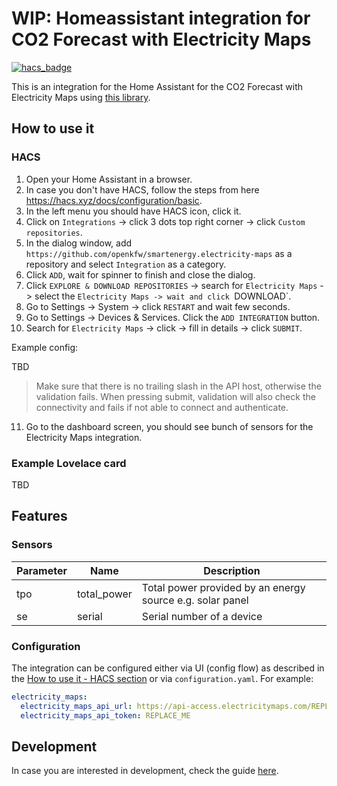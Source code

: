 # WIP: Homeassistant integration for CO2 Forecast with Electricity Maps

[![hacs_badge](https://img.shields.io/badge/HACS-Custom-41BDF5.svg)](https://github.com/hacs/integration)

This is an integration for the Home Assistant for the CO2 Forecast with Electricity Maps using [this library](https://github.com/openkfw/smartenergy.electricity-maps-api).

## How to use it

### HACS

1. Open your Home Assistant in a browser.
2. In case you don't have HACS, follow the steps from here <https://hacs.xyz/docs/configuration/basic>.
3. In the left menu you should have HACS icon, click it.
4. Click on `Integrations` -> click 3 dots top right corner -> click `Custom repositories`.
5. In the dialog window, add `https://github.com/openkfw/smartenergy.electricity-maps` as a repository and select `Integration` as a category.
6. Click `ADD`, wait for spinner to finish and close the dialog.
7. Click `EXPLORE & DOWNLOAD REPOSITORIES` -> search for `Electricity Maps` -> select the `Electricity Maps -> wait and click `DOWNLOAD`.
8. Go to Settings -> System -> click `RESTART` and wait few seconds.
9. Go to Settings -> Devices & Services. Click the `ADD INTEGRATION` button.
10. Search for `Electricity Maps` -> click -> fill in details -> click `SUBMIT`.

Example config:

TBD

> Make sure that there is no trailing slash in the API host, otherwise the validation fails. When pressing submit, validation will also check the connectivity and fails if not able to connect and authenticate.

11. Go to the dashboard screen, you should see bunch of sensors for the Electricity Maps integration.

### Example Lovelace card

TBD

## Features

### Sensors

| Parameter | Name        | Description                                               |
| --------- | ----------- | --------------------------------------------------------- |
| tpo       | total_power | Total power provided by an energy source e.g. solar panel |
| se        | serial      | Serial number of a device                                 |

### Configuration

The integration can be configured either via UI (config flow) as described in the [How to use it - HACS section](#hacs) or via `configuration.yaml`. For example:

```yaml
electricity_maps:
  electricity_maps_api_url: https://api-access.electricitymaps.com/REPLACE_ME
  electricity_maps_api_token: REPLACE_ME
```

## Development

In case you are interested in development, check the guide [here](./docs/dev.md).
